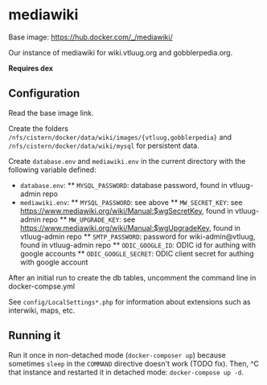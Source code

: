 # mediawiki

Base image: https://hub.docker.com/_/mediawiki/

Our instance of mediawiki for wiki.vtluug.org and gobblerpedia.org.

**Requires dex**



## Configuration

Read the base image link.

Create the folders `/nfs/cistern/docker/data/wiki/images/{vtluug,gobblerpedia}` and `/nfs/cistern/docker/data/wiki/mysql` for persistent data.

Create `database.env` and `mediawiki.env` in the current directory with the following variable defined:
* `database.env`:
** `MYSQL_PASSWORD`: database password, found in vtluug-admin repo
* `mediawiki.env`:
** `MYSQL_PASSWORD`: see above
** `MW_SECRET_KEY`: see https://www.mediawiki.org/wiki/Manual:$wgSecretKey, found in vtluug-admin repo
** `MW_UPGRADE_KEY`: see https://www.mediawiki.org/wiki/Manual:$wgUpgradeKey, found in vtluug-admin repo
** `SMTP_PASSWORD`: password for wiki-admin@vtluug, found in vtluug-admin repo
** `ODIC_GOOGLE_ID`: ODIC id for authing with google accounts
** `ODIC_GOOGLE_SECRET`: ODIC client secret for authing with google account

After an initial run to create the db tables, uncomment the command line in docker-compse.yml

See `config/LocalSettings*.php` for information about extensions such as interwiki, maps, etc.

## Running it

Run it once in non-detached mode (`docker-composer up`) because sometimes `sleep` in the `COMMAND` directive doesn't work (TODO fix). Then, ^C that instance and restarted it in detached mode: `docker-compose up -d`.
